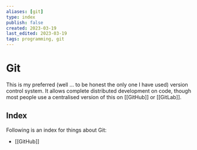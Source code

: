 ```yaml
---
aliases: [git]
type: index
publish: false
created: 2023-03-19
last_edited: 2023-03-19
tags: programming, git
---
```

# Git
This is my preferred (well ... to be honest the only one I have used) version control system. It allows complete distributed development on code, though most people use a centralised version of this on [[GitHub]] or [[GitLab]].  

## Index
Following is an index for things about Git:
- [[GitHub]]